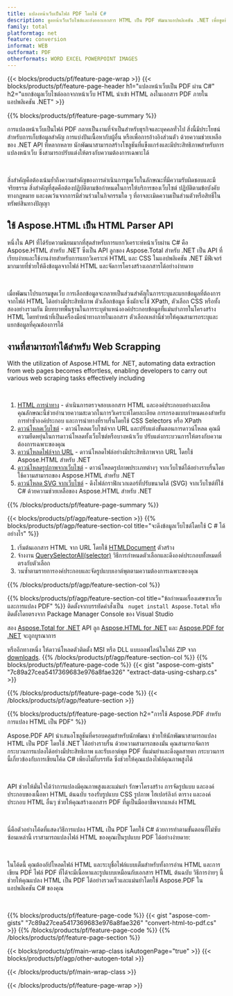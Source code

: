 ```yaml
---
title: แปลงหน้าเว็บเป็นไฟล์ PDF โดยใช้ C#
description: ขูดหน้าเว็บเว็บไซต์และส่งออกเอกสาร HTML เป็น PDF พัฒนาแอปพลิเคชัน .NET เพื่อขูดข้อมูลเว็บไซต์เป็น PDF 
family: total
platformtag: net
feature: conversion
informat: WEB
outformat: PDF
otherformats: WORD EXCEL POWERPOINT IMAGES
---
```

{{< blocks/products/pf/feature-page-wrap >}}
{{< blocks/products/pf/feature-page-header h1="แปลงหน้าเว็บเป็น PDF ผ่าน C#" h2="แยกข้อมูลเว็บไซต์ออกจากหน้าเว็บ HTML นำเข้า HTML ลงในเอกสาร PDF ภายในแอปพลิเคชัน .NET" >}}

{{% blocks/products/pf/feature-page-summary %}}

<p>การแปลงหน้าเว็บเป็นไฟล์ PDF กลายเป็นงานที่จำเป็นสำหรับธุรกิจและบุคคลทั่วไป สิ่งนี้มีประโยชน์สำหรับการเก็บข้อมูลสำคัญ การแบ่งปันเนื้อหากับผู้อื่น หรือเพื่อการอ้างอิงส่วนตัว ด้วยความช่วยเหลือของ .NET API ที่หลากหลาย นักพัฒนาสามารถสร้างโซลูชันที่แข็งแกร่งและมีประสิทธิภาพสำหรับการแปลงหน้าเว็บ ซึ่งสามารถปรับแต่งให้ตรงกับความต้องการเฉพาะได้</p><br />

<p>สิ่งสำคัญคือต้องเน้นย้ำถึงความสำคัญของการดำเนินการขูดเว็บในลักษณะที่มีความรับผิดชอบและมีจริยธรรม สิ่งสำคัญที่สุดคือต้องปฏิบัติตามข้อกำหนดในการให้บริการของเว็บไซต์ ปฏิบัติตามข้อบังคับทางกฎหมาย และงดเว้นจากการมีส่วนร่วมในกิจกรรมใด ๆ ที่อาจละเมิดความเป็นส่วนตัวหรือสิทธิ์ในทรัพย์สินทางปัญญา</p>

<h2 class="heading-border">ใช้ Aspose.HTML เป็น HTML Parser API</h2>

<p>หนึ่งใน API ที่ได้รับความนิยมมากที่สุดสำหรับการแยกวิเคราะห์หน้าเว็บผ่าน C# คือ Aspose.HTML สำหรับ .NET ซึ่งเป็น API ลูกของ Aspose.Total สำหรับ .NET เป็น API ที่เรียบง่ายและใช้งานง่ายสำหรับการแยกวิเคราะห์ HTML และ CSS ในแอปพลิเคชัน .NET มีฟีเจอร์มากมายที่ช่วยให้ดึงข้อมูลจากไฟล์ HTML และจัดการโครงสร้างเอกสารได้อย่างง่ายดาย</p><br />

<p>เมื่อพัฒนาโปรแกรมขูดเว็บ การเลือกข้อมูลจะกลายเป็นส่วนสำคัญในการระบุและแยกข้อมูลที่ต้องการจากไฟล์ HTML ได้อย่างมีประสิทธิภาพ ตัวเลือกข้อมูล ซึ่งมักจะใช้ XPath, ตัวเลือก CSS หรือทั้งสองอย่างรวมกัน มีบทบาทพื้นฐานในการระบุตำแหน่งองค์ประกอบข้อมูลที่แม่นยำภายในโครงสร้าง HTML โดยทำหน้าที่เป็นเครื่องมือนำทางภายในเอกสาร ตัวเลือกเหล่านี้ช่วยให้คุณสามารถระบุและแยกข้อมูลที่คุณต้องการได้</p>

<h2 class="heading-border">งานที่สามารถทำได้สำหรับ Web Scrapping</h2>

<p>With the utilization of Aspose.HTML for .NET, automating data extraction from web pages becomes effortless, enabling developers to carry out various web scraping tasks effectively including</p><br />

1. [HTML การนำทาง](https://docs.aspose.com/html/net/html-navigation/) - ดำเนินการตรวจสอบเอกสาร HTML และองค์ประกอบอย่างละเอียด คุณลักษณะนี้ช่วยอำนวยความสะดวกในการวิเคราะห์โดยละเอียด การกรองแบบกำหนดเองสำหรับการทำซ้ำองค์ประกอบ และการนำทางที่ราบรื่นโดยใช้ CSS Selectors หรือ XPath
2. [ดาวน์โหลดเว็บไซต์](https://docs.aspose.com/html/net/download-website/) - ดาวน์โหลดเว็บไซต์จาก URL และปรับแต่งขั้นตอนการดาวน์โหลด คุณมีความยืดหยุ่นในการดาวน์โหลดทั้งเว็บไซต์หรือบางหน้าเว็บ ปรับแต่งกระบวนการให้ตรงกับความต้องการเฉพาะของคุณ
3. [ดาวน์โหลดไฟล์จาก URL](https://docs.aspose.com/html/net/download-file-from-url/) - ดาวน์โหลดไฟล์อย่างมีประสิทธิภาพจาก URL โดยใช้ Aspose.HTML สำหรับ .NET
4. [ดาวน์โหลดรูปภาพจากเว็บไซต์](https://docs.aspose.com/html/net/download-images-from-website/) - ดาวน์โหลดรูปภาพประเภทต่างๆ จากเว็บไซต์ได้อย่างราบรื่นโดยใช้ความสามารถของ Aspose.HTML สำหรับ .NET
5. [ดาวน์โหลด SVG จากเว็บไซต์](https://docs.aspose.com/html/net/download-svg-from-website/) - ดึงไฟล์กราฟิกเวกเตอร์ที่ปรับขนาดได้ (SVG) จากเว็บไซต์ที่ใช้ C# ด้วยความช่วยเหลือของ Aspose.HTML สำหรับ .NET

{{% /blocks/products/pf/feature-page-summary  %}}

{{< blocks/products/pf/agp/feature-section >}}
{{% blocks/products/pf/agp/feature-section-col title="จะดึงข้อมูลเว็บไซต์โดยใช้ C # ได้อย่างไร" %}}

1. เริ่มต้นเอกสาร HTML จาก URL โดยใช้ [HTMLDocument](https://reference.aspose.com/html/net/aspose.html/htmldocument/htmldocument/) ตัวสร้าง
2. จ้างงาน [QuerySelectorAll(selector)](https://reference.aspose.com/html/net/aspose.html.dom/document/queryselectorall/) วิธีการกำหนดตัวเลือกและดึงองค์ประกอบทั้งหมดที่ตรงกับตัวเลือก
3. วนซ้ำตามรายการองค์ประกอบและจัดรูปแบบเอาต์พุตตามความต้องการเฉพาะของคุณ
 
{{% /blocks/products/pf/agp/feature-section-col %}}

{{% blocks/products/pf/agp/feature-section-col title="ข้อกำหนดเรื่องเศษซากเว็บและการแปลง PDF" %}}
ติดตั้งจากบรรทัดคำสั่งเป็น ``` nuget install Aspose.Total``` หรือติดตั้งโดยตรงจาก Package Manager Console ของ Visual Studio

สอง [Aspose.Total for .NET](https://products.aspose.com/total/net/) API ลูก [Aspose.HTML for .NET](https://products.aspose.com/html/net/) และ [Aspose.PDF for .NET](https://products.aspose.com/pdf/net/) จะถูกบูรณาการ

หรืออีกทางหนึ่ง ให้ดาวน์โหลดตัวติดตั้ง MSI หรือ DLL แบบออฟไลน์ในไฟล์ ZIP จาก [downloads](https://releases.aspose.com/total/net).
{{% /blocks/products/pf/agp/feature-section-col %}}
{{% blocks/products/pf/feature-page-code %}}
{{< gist "aspose-com-gists" "7c89a27cea5417369683e976a8fae326" "extract-data-using-csharp.cs" >}}

{{% /blocks/products/pf/feature-page-code %}}
{{< /blocks/products/pf/agp/feature-section >}}

{{% blocks/products/pf/feature-page-section  h2="การใช้ Aspose.PDF สำหรับการแปลง HTML เป็น PDF" %}}
<p>Aspose.PDF API นำเสนอโซลูชันที่ครอบคลุมสำหรับนักพัฒนา ช่วยให้นักพัฒนาสามารถแปลง HTML เป็น PDF โดยใช้ .NET ได้อย่างราบรื่น ด้วยความสามารถของมัน คุณสามารถจัดการกระบวนการแปลงได้อย่างมีประสิทธิภาพ และรับเอาต์พุต PDF ที่แม่นยำและดึงดูดสายตา กระบวนการนี้เกี่ยวข้องกับการเขียนโค้ด C# เพียงไม่กี่บรรทัด ซึ่งช่วยให้คุณแปลงไฟล์คุณภาพสูงได้</p><br />

<p>API ช่วยให้มั่นใจได้ว่าการแปลงมีคุณภาพสูงและแม่นยำ รักษาโครงสร้าง การจัดรูปแบบ และองค์ประกอบของเนื้อหา HTML ต้นฉบับ รองรับรูปแบบ CSS รูปภาพ ไฮเปอร์ลิงก์ ตาราง และองค์ประกอบ HTML อื่นๆ ช่วยให้คุณสร้างเอกสาร PDF ที่ดูเป็นมืออาชีพจากแหล่ง HTML</p><br />

<p>นี่คือตัวอย่างโค้ดที่แสดงวิธีการแปลง HTML เป็น PDF โดยใช้ C# ด้วยการทำตามขั้นตอนที่ไม่ซับซ้อนเหล่านี้ เราสามารถแปลงไฟล์ HTML ของคุณเป็นรูปแบบ PDF ได้อย่างง่ายดาย:</p><br />

<p>ในโค้ดนี้ คุณต้องอัปโหลดไฟล์ HTML และระบุชื่อไฟล์แบบเต็มสำหรับทั้งการอ่าน HTML และการเขียน PDF ไฟล์ PDF ที่ได้จะมีเนื้อหาและรูปแบบเหมือนกับเอกสาร HTML ต้นฉบับ วิธีการง่ายๆ นี้ช่วยให้คุณแปลง HTML เป็น PDF ได้อย่างรวดเร็วและแม่นยำโดยใช้ Aspose.PDF ในแอปพลิเคชัน C# ของคุณ</p><br />

{{% blocks/products/pf/feature-page-code %}}
{{< gist "aspose-com-gists" "7c89a27cea5417369683e976a8fae326" "convert-html-to-pdf.cs" >}}
{{% /blocks/products/pf/feature-page-code  %}}
{{% /blocks/products/pf/feature-page-section %}}

{{< blocks/products/pf/main-wrap-class isAutogenPage="true" >}}
{{< blocks/products/pf/agp/other-autogen-total >}}

{{< /blocks/products/pf/main-wrap-class >}}

{{< /blocks/products/pf/feature-page-wrap >}}